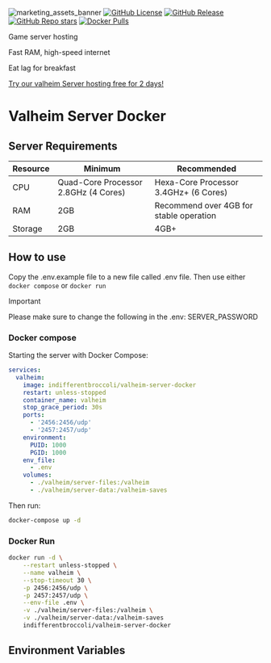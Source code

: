 <!-- markdownlint-disable-next-line -->
![marketing_assets_banner](https://github.com/user-attachments/assets/b8b4ae5c-06bb-46a7-8d94-903a04595036)
[![GitHub License](https://img.shields.io/github/license/indifferentbroccoli/valheim-server-docker?style=for-the-badge&color=6aa84f)](https://github.com/indifferentbroccoli/valheim-server-docker/blob/main/LICENSE)
[![GitHub Release](https://img.shields.io/github/v/release/indifferentbroccoli/valheim-server-docker?style=for-the-badge&color=6aa84f)](https://github.com/indifferentbroccoli/valheim-server-docker/releases)
[![GitHub Repo stars](https://img.shields.io/github/stars/indifferentbroccoli/valheim-server-docker?style=for-the-badge&color=6aa84f)](https://github.com/indifferentbroccoli/valheim-server-docker)
[![Docker Pulls](https://img.shields.io/docker/pulls/indifferentbroccoli/valheim-server-docker?style=for-the-badge&color=6aa84f)](https://hub.docker.com/r/indifferentbroccoli/valheim-server-docker)

Game server hosting

Fast RAM, high-speed internet

Eat lag for breakfast

[Try our valheim Server hosting free for 2 days!](https://indifferentbroccoli.com/valheim-server-hosting)

# Valheim Server Docker

## Server Requirements

| Resource | Minimum                              | Recommended                             |
|----------|--------------------------------------|-----------------------------------------|
| CPU      | Quad-Core Processor 2.8GHz (4 Cores) | Hexa-Core Processor 3.4GHz+ (6 Cores)   |
| RAM      | 2GB                                  | Recommend over 4GB for stable operation |
| Storage  | 2GB                                  | 4GB+                                    |

## How to use

Copy the .env.example file to a new file called .env file. Then use either `docker compose` or `docker run`

> [!IMPORTANT]
> Please make sure to change the following in the .env:
> SERVER_PASSWORD

### Docker compose

Starting the server with Docker Compose:

```yaml
services:
  valheim:
    image: indifferentbroccoli/valheim-server-docker
    restart: unless-stopped
    container_name: valheim
    stop_grace_period: 30s
    ports:
      - '2456:2456/udp'
      - '2457:2457/udp'
    environment:
      PUID: 1000
      PGID: 1000
    env_file:
      - .env
    volumes:
      - ./valheim/server-files:/valheim
      - ./valheim/server-data:/valheim-saves
```

Then run:

```bash
docker-compose up -d
```

### Docker Run

```bash
docker run -d \
    --restart unless-stopped \
    --name valheim \
    --stop-timeout 30 \
    -p 2456:2456/udp \
    -p 2457:2457/udp \
    --env-file .env \
    -v ./valheim/server-files:/valheim \
    -v ./valheim/server-data:/valheim-saves
    indifferentbroccoli/valheim-server-docker
```

## Environment Variables
